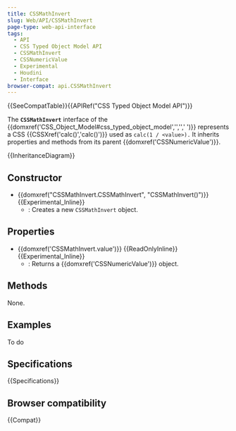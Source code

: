 ```yaml
---
title: CSSMathInvert
slug: Web/API/CSSMathInvert
page-type: web-api-interface
tags:
  - API
  - CSS Typed Object Model API
  - CSSMathInvert
  - CSSNumericValue
  - Experimental
  - Houdini
  - Interface
browser-compat: api.CSSMathInvert
---
```

{{SeeCompatTable}}{{APIRef("CSS Typed Object Model API")}}

The **`CSSMathInvert`** interface of the {{domxref('CSS_Object_Model#css_typed_object_model','','',' ')}} represents a CSS {{CSSXref('calc()','calc()')}} used as `calc(1 / <value>).` It inherits properties and methods from its parent {{domxref('CSSNumericValue')}}.

{{InheritanceDiagram}}

## Constructor

- {{domxref("CSSMathInvert.CSSMathInvert", "CSSMathInvert()")}} {{Experimental_Inline}}
  - : Creates a new `CSSMathInvert` object.

## Properties

- {{domxref('CSSMathInvert.value')}} {{ReadOnlyInline}} {{Experimental_Inline}}
  - : Returns a {{domxref('CSSNumericValue')}} object.

## Methods

None.

## Examples

To do

## Specifications

{{Specifications}}

## Browser compatibility

{{Compat}}
